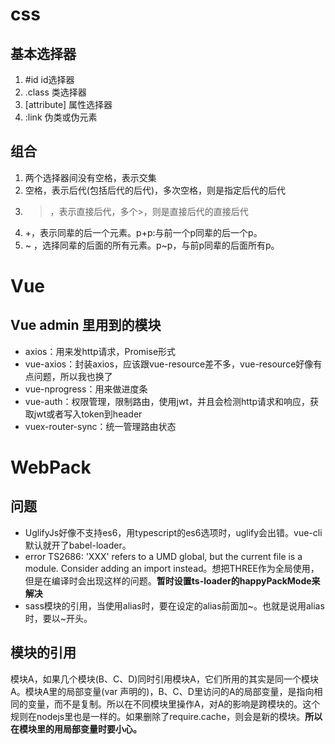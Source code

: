 # css

## 基本选择器
1. #id id选择器
2. .class 类选择器
3. [attribute] 属性选择器
4. :link 伪类或伪元素

## 组合
1. 两个选择器间没有空格，表示交集
2. 空格，表示后代(包括后代的后代)，多次空格，则是指定后代的后代
3. >，表示直接后代，多个>，则是直接后代的直接后代
4. +，表示同辈的后一个元素。p+p:与前一个p同辈的后一个p。
5.  ~ ，选择同辈的后面的所有元素。p~p，与前p同辈的后面所有p。

# Vue

## Vue admin 里用到的模块

* axios：用来发http请求，Promise形式
* vue-axios：封装axios，应该跟vue-resource差不多，vue-resource好像有点问题，所以我也换了
* vue-nprogress：用来做进度条
* vue-auth：权限管理，限制路由，使用jwt，并且会检测http请求和响应，获取jwt或者写入token到header
* vuex-router-sync：统一管理路由状态

# WebPack

## 问题
* UglifyJs好像不支持es6，用typescript的es6选项时，uglify会出错。vue-cli默认就开了babel-loader。
* error TS2686: 'XXX' refers to a UMD global, but the current file is a module. Consider adding an import instead。想把THREE作为全局使用，但是在编译时会出现这样的问题。**暂时设置ts-loader的happyPackMode来解决**
* sass模块的引用，当使用alias时，要在设定的alias前面加~。也就是说用alias时，要以~开头。

## 模块的引用

模块A，如果几个模块(B、C、D)同时引用模块A，它们所用的其实是同一个模块A。模块A里的局部变量(var 声明的)，B、C、D里访问的A的局部变量，是指向相同的变量，而不是复制。所以在不同模块里操作A，对A的影响是跨模块的。这个规则在nodejs里也是一样的。如果删除了require.cache，则会是新的模块。**所以在模块里的用局部变量时要小心。**
